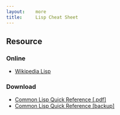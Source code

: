 ```yaml
---
layout:    more
title:     Lisp Cheat Sheet 
---
```

<div class="content content-400">
    <div class="board board-326">
        <h2 class="board-title">Resource</h2>
        <div class="board-card">
            <h3 class="board-card-title">Online</h3>
            <ul>
                <li><a href="http://en.wikipedia.org/wiki/Lisp_%28programming_language%29">Wikipedia Lisp</a></li>
            </ul>
        </div>
        <div class="board-card">
            <h3 class="board-card-title">Download</h3>
            <ul>
                <li><a href="http://clqr.boundp.org/download.html">Common Lisp Quick Reference [.pdf]</a></li>
                <li><a href="/static/cs/clqr-a4-booklet-all.2011-10-12.pdf">Common Lisp Quick Reference [backup]</a></li>
            </ul>
        </div>
    </div>
</div>
